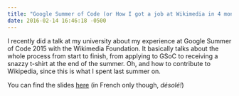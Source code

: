 ```yaml
---
title: "Google Summer of Code (or How I got a job at Wikimedia in 4 months)"
date: 2016-02-14 16:46:18 -0500
---
```


I recently did a talk at my university about my experience at Google Summer of Code 2015 with the Wikimedia Foundation. It basically talks about the whole process from start to finish, from applying to GSoC to receiving a snazzy t-shirt at the end of the summer. Oh, and how to contribute to Wikipedia, since this is what I spent last summer on.

You can find the slides [here](/talks/gsoc-101/) (in French only though, *désolé!*)
